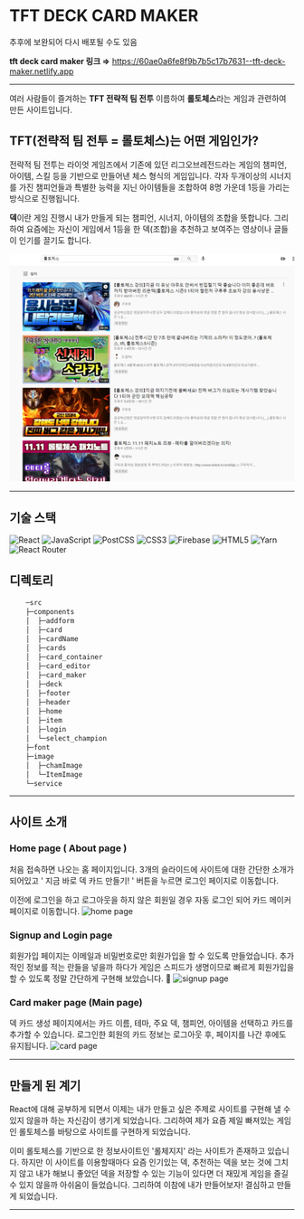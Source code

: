# TFT DECK CARD MAKER

추후에 보완되어 다시 배포될 수도 있음

**tft deck card maker 링크 ⇒** <https://60ae0a6fe8f9b7b5c17b7631--tft-deck-maker.netlify.app>

---

여러 사람들이 즐겨하는 **TFT 전략적 팀 전투** 이름하여 **롤토체스**라는 게임과 관련하여 만든 사이트입니다.

## TFT(전략적 팀 전투 = 롤토체스)는 어떤 게임인가?

전략적 팀 전투는 라이엇 게임즈에서 기존에 있던 리그오브레전드라는 게임의 챔피언, 아이템, 스킬 등을 기반으로 만들어낸 체스 형식의 게임입니다. 각자 두개이상의 시너지를 가진 챔피언들과 특별한 능력을 지닌 아이템들을 조합하여 8명 가운데 1등을 가리는 방식으로 진행됩니다.

**덱**이란 게임 진행시 내가 만들게 되는 챔피언, 시너지, 아이템의 조합을 뜻합니다. 그리하여 요즘에는 자신이 게임에서 1등을 한 덱(조합)을 추천하고 보여주는 영상이나 글들이 인기를 끌기도 합니다.

![Youtube 영상](src/image/youtube_capture.PNG)

---

## 기술 스택

<img alt="React" src ="https://img.shields.io/badge/React-61DAFB.svg?&style=for-the-badge&logo=React&logoColor=blue"/> <img alt="JavaScript" src ="https://img.shields.io/badge/JavaScript-F7DF1E.svg?&style=for-the-badge&logo=JavaScript&logoColor=white"/> <img alt="PostCSS" src ="https://img.shields.io/badge/PostCSS-DD3A0A.svg?&style=for-the-badge&logo=PostCSS&logoColor=white"/> <img alt="CSS3" src ="https://img.shields.io/badge/CSS3-1572B6.svg?&style=for-the-badge&logo=CSS3&logoColor=white"/> <img alt="Firebase" src ="https://img.shields.io/badge/Firebase-FFCA28.svg?&style=for-the-badge&logo=Firebase&logoColor=white"/> <img alt="HTML5" src ="https://img.shields.io/badge/HTML5-E34F26.svg?&style=for-the-badge&logo=HTML5&logoColor=white"/> <img alt="Yarn" src ="https://img.shields.io/badge/Yarn-2C8EBB.svg?&style=for-the-badge&logo=Yarn&logoColor=white"/> <img alt="React Router" src ="https://img.shields.io/badge/ReactRouter-CA4245.svg?&style=for-the-badge&logo=React-Router&logoColor=white"/>

## 디렉토리

```
    ─src
    ├─components
    │  ├─addform
    │  ├─card
    │  ├─cardName
    │  ├─cards
    │  ├─card_container
    │  ├─card_editor
    │  ├─card_maker
    │  ├─deck
    │  ├─footer
    │  ├─header
    │  ├─home
    │  ├─item
    │  ├─login
    │  └─select_champion
    ├─font
    ├─image
    │  ├─chamImage
    │  └─ItemImage
    └─service
```

---

## 사이트 소개

### Home page ( About page )

처음 접속하면 나오는 홈 페이지입니다. 3개의 슬라이드에 사이트에 대한 간단한 소개가 되어있고 ' 지금 바로 덱 카드 만들기! ' 버튼을 누르면 로그인 페이지로 이동합니다.

이전에 로그인을 하고 로그아웃을 하지 않은 회원일 경우 자동 로그인 되어 카드 메이커 페이지로 이동합니다.
![home page](src/image/home_page.gif)

### Signup and Login page

회원가입 페이지는 이메일과 비밀번호로만 회원가입을 할 수 있도록 만들었습니다. 추가적인 정보를 적는 란들을 넣을까 하다가 게임은 스피드가 생명이므로 빠르게 회원가입을 할 수 있도록 정말 간단하게 구현해 보았습니다. 🤗
![signup page](src/image/signup_page.gif)

### Card maker page (Main page)

덱 카드 생성 페이지에서는 카드 이름, 테마, 주요 덱, 챔피언, 아이템을 선택하고 카드를 추가할 수 있습니다. 로그인한 회원의 카드 정보는 로그아웃 후, 페이지를 나간 후에도 유지됩니다.
![card page](src/image/card_page.gif)

---

## 만들게 된 계기

React에 대해 공부하게 되면서 이제는 내가 만들고 싶은 주제로 사이트를 구현해 낼 수 있지 않을까 하는 자신감이 생기게 되었습니다. 그리하여 제가 요즘 제일 빠져있는 게임인 롤토체스를 바탕으로 사이트를 구현하게 되었습니다.

이미 롤토체스를 기반으로 한 정보사이트인 '롤체지지' 라는 사이트가 존재하고 있습니다. 하지만 이 사이트를 이용할때마다 요즘 인기있는 덱, 추천하는 덱을 보는 것에 그치지 않고 내가 해보니 좋았던 덱을 저장할 수 있는 기능이 있다면 더 재밌게 게임을 즐길 수 있지 않을까 아쉬움이 들었습니다. 그리하여 이참에 내가 만들어보자! 결심하고 만들게 되었습니다.

---
